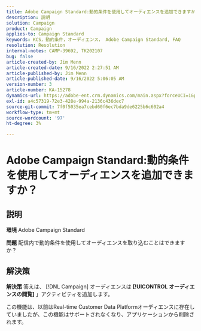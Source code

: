 ```yaml
---
title: Adobe Campaign Standard:動的条件を使用してオーディエンスを追加できますか？'
description: 説明
solution: Campaign
product: Campaign
applies-to: Campaign Standard
keywords: KCS，動的条件，オーディエンス， Adobe Campaign Standard, FAQ
resolution: Resolution
internal-notes: CAMP-39692, TK202107
bug: false
article-created-by: Jim Menn
article-created-date: 9/16/2022 2:27:51 AM
article-published-by: Jim Menn
article-published-date: 9/16/2022 5:06:05 AM
version-number: 3
article-number: KA-15278
dynamics-url: https://adobe-ent.crm.dynamics.com/main.aspx?forceUCI=1&pagetype=entityrecord&etn=knowledgearticle&id=da1ccb28-6735-ed11-9db1-0022480866ad
exl-id: a4c57319-72e3-428e-994a-2136c436dec7
source-git-commit: 7f0f5035ea7cebd60f6ec7bda9de6225b6c602a4
workflow-type: tm+mt
source-wordcount: '97'
ht-degree: 3%

---
```


# Adobe Campaign Standard:動的条件を使用してオーディエンスを追加できますか？

## 説明


<b>環境</b>
Adobe Campaign Standard

<b>問題</b>
配信内で動的条件を使用してオーディエンスを取り込むことはできますか？


## 解決策


<b>解決策</b>
答えは、 [!DNL Campaign] オーディエンスは <b>[!UICONTROL オーディエンスの閲覧]</b> 」アクティビティを追加します。

この機能は、以前はReal-time Customer Data Platformオーディエンスに存在していましたが、この機能はサポートされなくなり、アプリケーションから削除されます。

